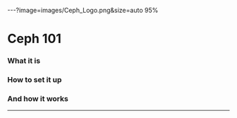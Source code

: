 ---?image=images/Ceph_Logo.png&size=auto 95%
# Ceph 101
### What it is
### How to set it up
### And how it works
---

